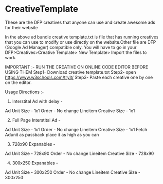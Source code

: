 # CreativeTemplate
These are the DFP creatives that anyone can use and create awesome ads for their website

In the above ad bundle creative template.txt is file that has running creatives that you can use to modify or use directly on the website.Other file are DFP (Google Ad Manager) compatible only. You will have to go in your DFP>Creatives>Creative Template> New Template> Import the files to work.

IMPORTANT :- RUN THE CREATIVE ON ONLINE CODE EDITOR BEFORE USING THEM 
Step1- Download creative template.txt 
Step2- open https://www.w3schools.com/tryit/
Step3- Paste each creative one by one on the editor. 

Usage Directions :-
1. Interstital Ad with delay -

Ad Unit Size - 1x1
Order - No change
Lineitem Creative Size - 1x1 

2. Full Page Interstital Ad -

Ad Unit Size - 1x1
Order - No change
Lineitem Creative Size - 1x1
Fetch Adunit as passback 
place it as high as you can

3. 728x90 Expanables - 

Ad Unit Size - 728x90
Order - No change
Lineitem Creative Size - 728x90

4. 300x250 Expanables - 

Ad Unit Size - 300x250
Order - No change
Lineitem Creative Size - 300x250


